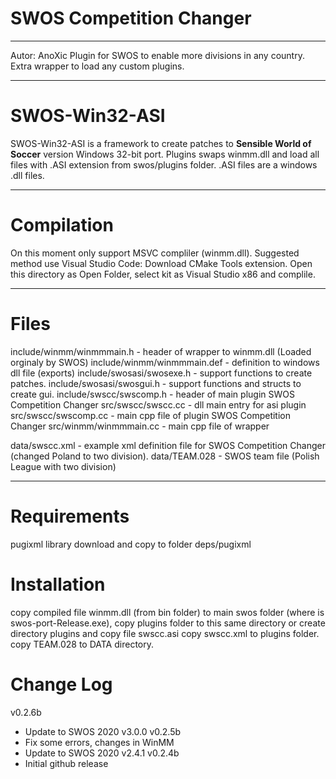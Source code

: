 # SWOS Competition Changer
---
Autor: AnoXic
Plugin for SWOS to enable more divisions in any country. Extra wrapper to load any custom plugins.

---
# SWOS-Win32-ASI
SWOS-Win32-ASI is a framework to create patches to **Sensible World of Soccer** version Windows 32-bit port.
Plugins swaps winmm.dll and load all files with .ASI extension from swos/plugins folder.
.ASI files are a windows .dll files.

----
# Compilation
On this moment only support MSVC compliler (winmm.dll). 
Suggested method use Visual Studio Code:
Download CMake Tools extension.
Open this directory as Open Folder, select kit as Visual Studio x86 and complile.

---
# Files
include/winmm/winmmmain.h - header of wrapper to winmm.dll (Loaded orginaly by SWOS)
include/winmm/winmmmain.def - definition to windows dll file (exports)
include/swosasi/swosexe.h - support functions to create patches.
include/swosasi/swosgui.h - support functions and structs to create gui.
include/swscc/swscomp.h - header of main plugin SWOS Competition Changer
src/swscc/swscc.cc - dll main entry for asi plugin
src/swscc/swscomp.cc - main cpp file of plugin SWOS Competition Changer
src/winmm/winmmmain.cc - main cpp file of wrapper

data/swscc.xml - example xml definition file for SWOS Competition Changer (changed Poland to two division).
data/TEAM.028 - SWOS team file (Polish League with two division)

---
# Requirements
pugixml library download and copy to folder deps/pugixml

# Installation
copy compiled file winmm.dll (from bin folder) to main swos folder (where is swos-port-Release.exe),
copy plugins folder to this same directory or create directory plugins and copy file swscc.asi
copy swscc.xml to plugins folder.
copy TEAM.028 to DATA directory.

# Change Log
v0.2.6b
- Update to SWOS 2020 v3.0.0
v0.2.5b
- Fix some errors, changes in WinMM
- Update to SWOS 2020 v2.4.1
v0.2.4b
- Initial github release